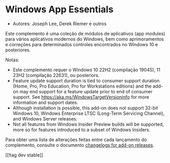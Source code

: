 # Windows App Essentials #

* Autores: Joseph Lee, Derek Riemer e outros

Este complemento é uma coleção de módulos de aplicativos (app modules) para
vários aplicativos modernos do Windows, bem como aprimoramentos e correções
para determinados controles encontrados no Windows 10 e posteriores.

Notas:

* Este complemento requer o Windows 10 22H2 (compilação 19045), 11 23H2
  (compilação 22631), ou posteriors.
* Feature update support duration is tied to consumer support duration
  (Home, Pro, Pro Education, Pro for Workstations editions) and the add-on
  may end support for a feature update prior to end of consumer support. See
  <https://aka.ms/WindowsTargetVersioninfo> for more information and support
  dates.
* Although installation is possible, this add-on does not support 32-bit
  Windows 10, Windows Enterprise LTSC (Long-Term Servicing Channel), and
  Windows Server releases.
* Not all features from Windows Insider Preview builds will be supported,
  more so for features introduced to a subset of Windows Insiders.

Para obter uma lista de alterações feitas entre cada lançamento do
complemento, consulte o documento [changelogs for add-on releases][1].

[[!tag dev stable]]

[1]: https://github.com/josephsl/wintenapps/blob/main/changes.md
